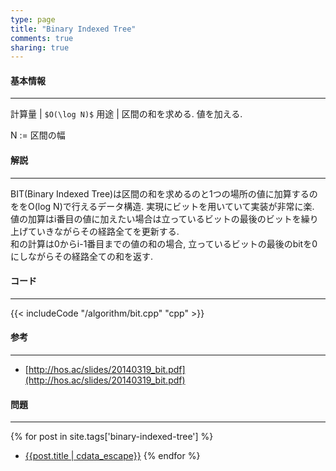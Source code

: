 ```yaml
---
type: page
title: "Binary Indexed Tree"
comments: true
sharing: true
---
```


#### 基本情報
  
***

計算量 | `$O(\log N)$`
用途 | 区間の和を求める. 値を加える.
  
N := 区間の幅  
  
#### 解説

***
BIT(Binary Indexed Tree)は区間の和を求めるのと1つの場所の値に加算するのををO(log N)で行えるデータ構造. 
実現にビットを用いていて実装が非常に楽.  
値の加算はi番目の値に加えたい場合は立っているビットの最後のビットを繰り上げていきながらその経路全てを更新する.  
和の計算は0からi-1番目までの値の和の場合, 立っているビットの最後のbitを0にしながらその経路全ての和を返す.  

#### コード

***

{{< includeCode "/algorithm/bit.cpp" "cpp" >}}

#### 参考

***

* [http://hos.ac/slides/20140319_bit.pdf](http://hos.ac/slides/20140319_bit.pdf)


#### 問題

***  
{% for post in site.tags['binary-indexed-tree'] %}
* [{{post.title | cdata_escape}}]({{post.url}})
{% endfor %}
